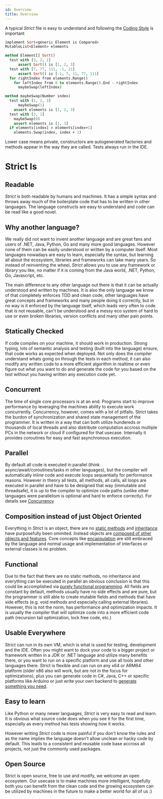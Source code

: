 ```yaml
---
id: Overview
title: Overview
---
```


A typical *Strict* file is easy to understand and following the [Coding Style](CodingStyle.md) is important
```ocaml
implement Sort<generic Element is Compared>
MutableList<Element> elements

method Element[] Sort()
  test with [3, 2, 1]
	  assert Sort() is [1, 2, 3]
  test with [7, 77, 111, -1, 11]
	  assert Sort() is [-1, 7, 11, 77, 111]
  for rightIndex from elements.Range()
    for leftIndex from 0 to elements.Range().End - rightIndex
      maybeSwap(leftIndex)

method maybeSwap(Number index)
  test with [1, 2, 3]
	  maybeSwap(1) 
    assert elements is [1, 2, 3]
  test with [3, 1]
    maybeSwap(0)
    assert elements is [1, 3]
  if elements[index] > elements[index+1]
    elements.Swap(index, index + 1)
```
Lower case means private, constructors are autogenerated factories and methods appear in the way they are called. Tests always run in the IDE.

# Strict Is
## Readable
*Strict* is both readable by humans and machines. It has a simple syntax and throws away much of the boilerplate
code that has to be written in other languages. The language constructs are easy to understand and code can be
read like a good novel.

## Why another language?
We really did not want to invent another language and are great fans and users of .NET, Java, Python, Go and many more good languages. However none of them can be easily understood or written by a computer itself. Most languages nowadays are easy to learn, especially the syntax, but learning all about the ecosystem, libraries and frameworks can take many years. So instead of reinventing the wheel, *Strict* allows you to use any framework or library you like, no matter if it is coming from the Java world, .NET, Python, Go, Javascript, etc.

The main difference to any other language out there is that it can be actually understood and written by machines. It is also the only language we know of that completely enforces TDD and clean code, other languages have great concepts and frameworks and many people doing it correctly, but in no way is it enforced by the language itself, which leads very often to code that is not reusable, can't be understood and a messy eco system of hard to use or even broken libraries, version conflicts and many other pain points.

## Statically Checked
If code compiles on your machine, it should work in production. Strong typing, lots of semantic analysis and
testing (built into the language) ensure, that code works as expected when deployed. Not only does the compiler understand whats going on through the tests in each method, it can also modify any written code to a more efficient algorithm in realtime or even figure out what you want to do and generate the code for you based on the test without you having written any execution code yet.

## Concurrent
The time of single core processors is at an end. Programs start to improve performance by leveraging the 
machines ability to execute work concurrently. Concurrency, however, comes with a lot of pitfalls. Strict
takes the burdon of synchronization and shared state management of the programmer. It is written in a way that can both utilize hundereds or thousands of local threads and also distribute computation accross multiple PCs in the network or cloud if configured for that usecase. Internally it provides coroutines for easy and fast asynchronous execution.

## Parallel
By default all code is executed in parallel (think async/await/coroutines/tasks in other languages), but the compiler will automatically inline code and execute loops sequentially for performance reasons. However in theory all tests, all methods, all calls, all loops are executed in parallel and have to be designed that way (immutable and threadsafe), it is up to the compiler to optimize code paths (unlike other languages were parallelism is optional and hard to enforce correctly). For details see [Concurrency](Concurrency.md)

## Composition instead of just Object Oriented
Everything in *Strict* is an object, there are no [static methods](https://en.wikipedia.org/wiki/Method_(computer_programming)#Static_methods) and [inheritance](https://en.wikipedia.org/wiki/Inheritance_(object-oriented_programming)) have purposefully been ommited. Instead objects are [composed of other objects and features](https://en.wikipedia.org/wiki/Component-based_software_engineering). Core concepts like [encapsulation](https://en.wikipedia.org/wiki/Encapsulation_(computer_programming)) are still embraced by the language and normal usage and implementation of interfaces or external classes is no problem.

## Functional
Due to the fact that there are no static methods, no inheritance and everything can be executed in parallel an obvious conclusion is that this could be accomplished via [purely functional programming](https://en.wikipedia.org/wiki/Purely_functional_programming). All fields are constant by default, methods usually have no side effects and are pure, but the programmer is still able to create mutable fields and methods that have side effects (e.g. void methods and especially calling external libraries). However, this is not the norm, has performance and optimization impacts. It is usually the compiler that will optimize code into a more efficient code path (recursion tail optimization, lock free code, etc.)

## Usable Everywhere
Strict can run in its own VM, which is what is used for testing, development and the IDE. Often you might want to dock your code to a bigger project or framework written in a JDK or .NET language and utilize many benefits there, or you want to run on a specific platform and use all tools and other languages there. Strict is flexible and can run on any x64 or ARM64 platform (older x86 also will work, but are not in the focus for optimizations), plus you can generate code in C#, Java, C++ or specific platforms like Arduino or just write your own backend to [generate something you need](https://en.wikipedia.org/wiki/Domain-specific_language).

## Easy to learn
Like Python or many newer languages, *Strict* is very easy to read and learn. It is obvious what source code does when you see it for the first time, especially as every method has tests showing how it works.

However writing *Strict* code is more painful if you don't know the rules and as the name implies the language doesn't allow unclean or hacky code by default. This leads to a consistent and reusable code base accross all projects, not just the commonly used packages.

## Open Source
Strict is open source, free to use and modify, we welcome an open ecosystem. Our usecase is to make machines more intelligent, hopefully both you can benefit from the clean code and the growing ecosystem can be utilized by machines in the future to make a better world for all of us :)